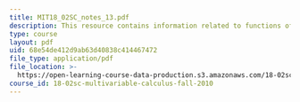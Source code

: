 ```yaml
---
title: MIT18_02SC_notes_13.pdf
description: This resource contains information related to functions of two variables.
type: course
layout: pdf
uid: 68e54de412d9ab63d40838c414467472
file_type: application/pdf
file_location: >-
  https://open-learning-course-data-production.s3.amazonaws.com/18-02sc-multivariable-calculus-fall-2010/68e54de412d9ab63d40838c414467472_MIT18_02SC_notes_13.pdf
course_id: 18-02sc-multivariable-calculus-fall-2010
---
```

